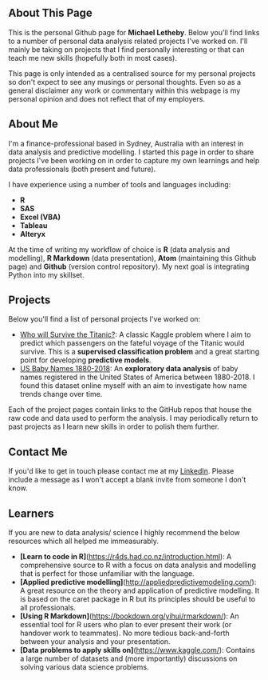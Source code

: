 ## About This Page

This is the personal Github page for **Michael Letheby**. Below you'll find links to a number of personal data analysis related projects I've worked on. I'll mainly be taking on projects that I find personally interesting or that can teach me new skills (hopefully both in most cases).

This page is only intended as a centralised source for my personal projects so don't expect to see any musings or personal thoughts. Even so as a general disclaimer any work or commentary within this webpage is my personal opinion and does not reflect that of my employers.

## About Me

I'm a finance-professional based in Sydney, Australia with an interest in data analysis and predictive modelling. I started this page in order to share projects I've been working on in order to capture my own learnings and help data professionals (both present and future).

I have experience using a number of tools and languages including:

* **R**
* **SAS**
* **Excel (VBA)**
* **Tableau**
* **Alteryx**

At the time of writing my workflow of choice is **R** (data analysis and modelling), **R Markdown** (data presentation), **Atom** (maintaining this Github page) and **Github** (version control repository). My next goal is integrating Python into my skillset.

## Projects

Below you'll find a list of personal projects I've worked on:

* [Who will Survive the Titanic?](/docs/Titanic_Machine_Learning_v3.html): A classic Kaggle problem where I aim to predict which passengers on the fateful voyage of the Titanic would survive. This is a **supervised classification problem** and a great starting point for developing **predictive models**.
* [US Baby Names 1880-2018](/docs/Titanic_Machine_Learning_v3.html): An **exploratory data analysis** of baby names registered in the United States of America between 1880-2018. I found this dataset online myself with an aim to investigate how name trends change over time.

Each of the project pages contain links to the GitHub repos that house the raw code and data used to perform the analysis. I may periodically return to past projects as I learn new skills in order to polish them further.

## Contact Me

If you'd like to get in touch please contact me at my [LinkedIn](https://www.linkedin.com/in/letheby/). Please include a message as I won't accept a blank invite from someone I don't know.

## Learners

If you are new to data analysis/ science I highly recommend the below resources which all helped me immeasurably.

* **[Learn to code in R]**(https://r4ds.had.co.nz/introduction.html): A comprehensive source to R with a focus on  data analysis and modelling that is perfect for those unfamiliar with the language.
* **[Applied predictive modelling]**(http://appliedpredictivemodeling.com/): A great resource on the theory and application of predictive modelling. It is based on the caret package in R but its principles should be useful to all professionals.
* **[Using R Markdown]**(https://bookdown.org/yihui/rmarkdown/): An essential tool for R users who plan to ever present their work (or handover work to teammates). No more tedious back-and-forth between your analysis and your presentation.
* **[Data problems to apply skills on]**(https://www.kaggle.com/): Contains a large number of datasets and (more importantly) discussions on solving various data science problems.
